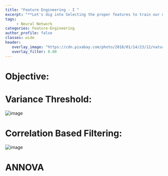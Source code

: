 ```yaml
---
title: "Feature Engineering - I "
excerpt: "**Let's dig into Selecting the proper features to train our models with a little bit of Statistics - i) Variance-based methods, ii) Correlation-based, iii) ANNOVA test, iv) Chi-square test.**"
tags:
     - Neural Network
categories: Feature-Engineering
author_profile: false
classes: wide
header: 
   overlay_image: "https://cdn.pixabay.com/photo/2018/01/14/23/12/nature-3082832_960_720.jpg"
   overlay_filter: 0.00
---
```

# Objective:

# Variance Threshold:
![image](https://user-images.githubusercontent.com/52605586/218003230-1b5bab53-0716-4aa0-9f81-82f31464e136.png)

# Correlation Based Filtering:
![image](https://user-images.githubusercontent.com/52605586/218004357-89a8210b-33b6-4582-9bdd-387c888b6d34.png)

# ANNOVA
